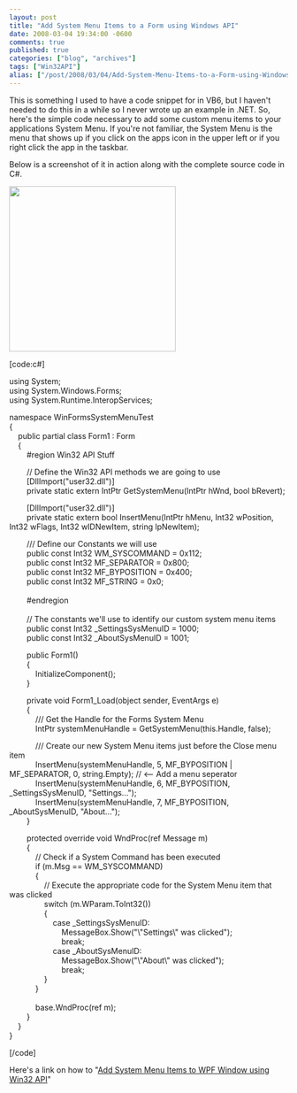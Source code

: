 ```yaml
---
layout: post
title: "Add System Menu Items to a Form using Windows API"
date: 2008-03-04 19:34:00 -0600
comments: true
published: true
categories: ["blog", "archives"]
tags: ["Win32API"]
alias: ["/post/2008/03/04/Add-System-Menu-Items-to-a-Form-using-Windows-API", "/post/2008/03/04/add-system-menu-items-to-a-form-using-windows-api"]
---
```

<!-- more -->
<p>This is something I used to have a code snippet for in VB6, but I haven't needed to do this in a while so I never wrote up an example in .NET. So, here's the simple code necessary to add some custom menu items to your applications System Menu. If you're not familiar, the System Menu is the menu that shows up if you click on the apps icon in the upper left or if you right click the app in the taskbar.</p>
<p>Below is a screenshot of it in action along with the complete source code in C#.</p>
<p><img src="/images/postsWin32API_AddSystemMenuItem.png" alt="" width="301" height="299" /></p>
<p>[code:c#]</p>
<p>using System;<br /> using System.Windows.Forms;<br /> using System.Runtime.InteropServices;</p>
<p>namespace WinFormsSystemMenuTest<br /> {<br /> &nbsp;&nbsp;&nbsp; public partial class Form1 : Form<br /> &nbsp;&nbsp;&nbsp; {<br /> &nbsp;&nbsp;&nbsp;&nbsp;&nbsp;&nbsp;&nbsp; #region Win32 API Stuff</p>
<p>&nbsp;&nbsp;&nbsp;&nbsp;&nbsp;&nbsp;&nbsp; // Define the Win32 API methods we are going to use<br /> &nbsp;&nbsp;&nbsp;&nbsp;&nbsp;&nbsp;&nbsp; [DllImport("user32.dll")]<br /> &nbsp;&nbsp;&nbsp;&nbsp;&nbsp;&nbsp;&nbsp; private static extern IntPtr GetSystemMenu(IntPtr hWnd, bool bRevert);</p>
<p>&nbsp;&nbsp;&nbsp;&nbsp;&nbsp;&nbsp;&nbsp; [DllImport("user32.dll")]<br /> &nbsp;&nbsp;&nbsp;&nbsp;&nbsp;&nbsp;&nbsp; private static extern bool InsertMenu(IntPtr hMenu, Int32 wPosition, Int32 wFlags, Int32 wIDNewItem, string lpNewItem);</p>
<p>&nbsp;&nbsp;&nbsp;&nbsp;&nbsp;&nbsp;&nbsp; /// Define our Constants we will use<br /> &nbsp;&nbsp;&nbsp;&nbsp;&nbsp;&nbsp;&nbsp; public const Int32 WM_SYSCOMMAND = 0x112;<br /> &nbsp;&nbsp;&nbsp;&nbsp;&nbsp;&nbsp;&nbsp; public const Int32 MF_SEPARATOR = 0x800;<br /> &nbsp;&nbsp;&nbsp;&nbsp;&nbsp;&nbsp;&nbsp; public const Int32 MF_BYPOSITION = 0x400;<br /> &nbsp;&nbsp;&nbsp;&nbsp;&nbsp;&nbsp;&nbsp; public const Int32 MF_STRING = 0x0;<br /> &nbsp;&nbsp;&nbsp;&nbsp;&nbsp;&nbsp;&nbsp; <br /> &nbsp;&nbsp;&nbsp;&nbsp;&nbsp;&nbsp;&nbsp; #endregion<br /> &nbsp;&nbsp;&nbsp;&nbsp;&nbsp;&nbsp;&nbsp; <br /> &nbsp;&nbsp;&nbsp;&nbsp;&nbsp;&nbsp;&nbsp; // The constants we'll use to identify our custom system menu items<br /> &nbsp;&nbsp;&nbsp;&nbsp;&nbsp;&nbsp;&nbsp; public const Int32 _SettingsSysMenuID = 1000;<br /> &nbsp;&nbsp;&nbsp;&nbsp;&nbsp;&nbsp;&nbsp; public const Int32 _AboutSysMenuID = 1001;</p>
<p>&nbsp;&nbsp;&nbsp;&nbsp;&nbsp;&nbsp;&nbsp; public Form1()<br /> &nbsp;&nbsp;&nbsp;&nbsp;&nbsp;&nbsp;&nbsp; {<br /> &nbsp;&nbsp;&nbsp;&nbsp;&nbsp;&nbsp;&nbsp;&nbsp;&nbsp;&nbsp;&nbsp; InitializeComponent();<br /> &nbsp;&nbsp;&nbsp;&nbsp;&nbsp;&nbsp;&nbsp; }</p>
<p>&nbsp;&nbsp;&nbsp;&nbsp;&nbsp;&nbsp;&nbsp; private void Form1_Load(object sender, EventArgs e)<br /> &nbsp;&nbsp;&nbsp;&nbsp;&nbsp;&nbsp;&nbsp; {<br /> &nbsp;&nbsp;&nbsp;&nbsp;&nbsp;&nbsp;&nbsp;&nbsp;&nbsp;&nbsp;&nbsp; /// Get the Handle for the Forms System Menu<br /> &nbsp;&nbsp;&nbsp;&nbsp;&nbsp;&nbsp;&nbsp;&nbsp;&nbsp;&nbsp;&nbsp; IntPtr systemMenuHandle = GetSystemMenu(this.Handle, false);</p>
<p>&nbsp;&nbsp;&nbsp;&nbsp;&nbsp;&nbsp;&nbsp;&nbsp;&nbsp;&nbsp;&nbsp; /// Create our new System Menu items just before the Close menu item<br /> &nbsp;&nbsp;&nbsp;&nbsp;&nbsp;&nbsp;&nbsp;&nbsp;&nbsp;&nbsp;&nbsp; InsertMenu(systemMenuHandle, 5, MF_BYPOSITION | MF_SEPARATOR, 0, string.Empty); // &lt;-- Add a menu seperator<br /> &nbsp;&nbsp;&nbsp;&nbsp;&nbsp;&nbsp;&nbsp;&nbsp;&nbsp;&nbsp;&nbsp; InsertMenu(systemMenuHandle, 6, MF_BYPOSITION, _SettingsSysMenuID, "Settings...");<br /> &nbsp;&nbsp;&nbsp;&nbsp;&nbsp;&nbsp;&nbsp;&nbsp;&nbsp;&nbsp;&nbsp; InsertMenu(systemMenuHandle, 7, MF_BYPOSITION, _AboutSysMenuID, "About...");<br /> &nbsp;&nbsp;&nbsp;&nbsp;&nbsp;&nbsp;&nbsp; }</p>
<p>&nbsp;&nbsp;&nbsp;&nbsp;&nbsp;&nbsp;&nbsp; protected override void WndProc(ref Message m)<br /> &nbsp;&nbsp;&nbsp;&nbsp;&nbsp;&nbsp;&nbsp; {<br /> &nbsp;&nbsp;&nbsp;&nbsp;&nbsp;&nbsp;&nbsp;&nbsp;&nbsp;&nbsp;&nbsp; // Check if a System Command has been executed<br /> &nbsp;&nbsp;&nbsp;&nbsp;&nbsp;&nbsp;&nbsp;&nbsp;&nbsp;&nbsp;&nbsp; if (m.Msg == WM_SYSCOMMAND)<br /> &nbsp;&nbsp;&nbsp;&nbsp;&nbsp;&nbsp;&nbsp;&nbsp;&nbsp;&nbsp;&nbsp; {<br /> &nbsp;&nbsp;&nbsp;&nbsp;&nbsp;&nbsp;&nbsp;&nbsp;&nbsp;&nbsp;&nbsp;&nbsp;&nbsp;&nbsp;&nbsp; // Execute the appropriate code for the System Menu item that was clicked<br /> &nbsp;&nbsp;&nbsp;&nbsp;&nbsp;&nbsp;&nbsp;&nbsp;&nbsp;&nbsp;&nbsp;&nbsp;&nbsp;&nbsp;&nbsp; switch (m.WParam.ToInt32())<br /> &nbsp;&nbsp;&nbsp;&nbsp;&nbsp;&nbsp;&nbsp;&nbsp;&nbsp;&nbsp;&nbsp;&nbsp;&nbsp;&nbsp;&nbsp; {<br /> &nbsp;&nbsp;&nbsp;&nbsp;&nbsp;&nbsp;&nbsp;&nbsp;&nbsp;&nbsp;&nbsp;&nbsp;&nbsp;&nbsp;&nbsp;&nbsp;&nbsp;&nbsp;&nbsp; case _SettingsSysMenuID:<br /> &nbsp;&nbsp;&nbsp;&nbsp;&nbsp;&nbsp;&nbsp;&nbsp;&nbsp;&nbsp;&nbsp;&nbsp;&nbsp;&nbsp;&nbsp;&nbsp;&nbsp;&nbsp;&nbsp;&nbsp;&nbsp;&nbsp;&nbsp; MessageBox.Show("\"Settings\" was clicked");<br /> &nbsp;&nbsp;&nbsp;&nbsp;&nbsp;&nbsp;&nbsp;&nbsp;&nbsp;&nbsp;&nbsp;&nbsp;&nbsp;&nbsp;&nbsp;&nbsp;&nbsp;&nbsp;&nbsp;&nbsp;&nbsp;&nbsp;&nbsp; break;<br /> &nbsp;&nbsp;&nbsp;&nbsp;&nbsp;&nbsp;&nbsp;&nbsp;&nbsp;&nbsp;&nbsp;&nbsp;&nbsp;&nbsp;&nbsp;&nbsp;&nbsp;&nbsp;&nbsp; case _AboutSysMenuID:<br /> &nbsp;&nbsp;&nbsp;&nbsp;&nbsp;&nbsp;&nbsp;&nbsp;&nbsp;&nbsp;&nbsp;&nbsp;&nbsp;&nbsp;&nbsp;&nbsp;&nbsp;&nbsp;&nbsp;&nbsp;&nbsp;&nbsp;&nbsp; MessageBox.Show("\"About\" was clicked");<br /> &nbsp;&nbsp;&nbsp;&nbsp;&nbsp;&nbsp;&nbsp;&nbsp;&nbsp;&nbsp;&nbsp;&nbsp;&nbsp;&nbsp;&nbsp;&nbsp;&nbsp;&nbsp;&nbsp;&nbsp;&nbsp;&nbsp;&nbsp; break;<br /> &nbsp;&nbsp;&nbsp;&nbsp;&nbsp;&nbsp;&nbsp;&nbsp;&nbsp;&nbsp;&nbsp;&nbsp;&nbsp;&nbsp;&nbsp; }<br /> &nbsp;&nbsp;&nbsp;&nbsp;&nbsp;&nbsp;&nbsp;&nbsp;&nbsp;&nbsp;&nbsp; }<br /> &nbsp;&nbsp;&nbsp;&nbsp;&nbsp;&nbsp;&nbsp;&nbsp;&nbsp;&nbsp;&nbsp; <br /> &nbsp;&nbsp;&nbsp;&nbsp;&nbsp;&nbsp;&nbsp;&nbsp;&nbsp;&nbsp;&nbsp; base.WndProc(ref m);<br /> &nbsp;&nbsp;&nbsp;&nbsp;&nbsp;&nbsp;&nbsp; }<br /> &nbsp;&nbsp;&nbsp; }<br /> }</p>
<p>[/code]</p>
<p>Here's a link on how to "<a href="/post/2008/03/Add-System-Menu-Items-to-WPF-Window-using-Win32-API.aspx">Add System Menu Items to WPF Window using Win32 API</a>"</p>
